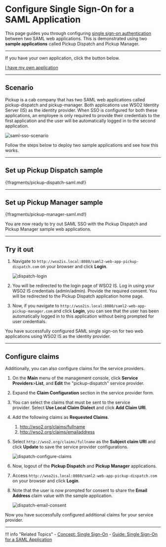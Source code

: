 # Configure Single Sign-On for a SAML Application

This page guides you through configuring [single sign-on authentication](../../../references/concepts/single-sign-on) between two SAML web applications. This is demonstrated using two **sample applications** called Pickup Dispatch and Pickup Manager. 

----
If you have your own application, click the button below.

<a class="samplebtn_a" href="../../guides/login/sso-for-saml" rel="nofollow noopener">I have my own application</a>

----

## Scenario

Pickup is a cab company that has two SAML web applications called pickup-dispatch and pickup-manager. Both applications use WSO2 Identity Server (IS) as the identity provider. When SSO is configured for both these applications, an employee is only required to provide their credentials to the first application and the user will be automatically logged in to the second application.

![saml-sso-scenario](../../../assets/img/samples/saml-sso-scenario-diagram.png)

Follow the steps below to deploy two sample applications and see how this works. 

----

## Set up Pickup Dispatch sample

{!fragments/pickup-dispatch-saml.md!}

----

## Set up Pickup Manager sample

{!fragments/pickup-manager-saml.md!}

You are now ready to try out SAML SSO with the Pickup Dispatch and Pickup Manager sample web applications.

----

## Try it out

1. Navigate to `http://wso2is.local:8080/saml2-web-app-pickup-dispatch.com` on your browser and click **Login**.

    ![dispatch-login](../../../assets/img/samples/dispatch-login.png)

2. You will be redirected to the login page of WSO2 IS. Log in using your WSO2 IS credentials (admin/admin). Provide the required consent.
You will be redirected to the Pickup Dispatch application home page.

3. Now, if you navigate to `http://wso2is.local:8080/saml2-web-app-pickup-manager.com` and click **Login**, you can see that the user has been automatically logged in to this application without being prompted for user credentials.

You have successfully configured SAML single sign-on for two web applications using WSO2 IS as the identity provider. 

----

## Configure claims

Additionally, you can also configure claims for the service providers.

1. On the **Main** menu of the management console, click **Service Providers**>**List**, and **Edit** the "pickup-dispatch" service provider.

2. Expand the **Claim Configuration** section in the service provider form.

3. You can select the claims that must be sent to the service provider. Select **Use Local Claim Dialect** and click **Add Claim URI**.

4. Add the following claims as **Requested Claims**. 
	1. http://wso2.org/claims/fullname
	2. http://wso2.org/claims/emailaddress

5. Select `http://wso2.org/claims/fullname` as the **Subject claim URI** and click **Update** to save the service provider configurations. 

    ![dispatch-configure-claims](../../../assets/img/samples/dispatch-configure-claims.png)

6. Now, logout of the **Pickup Dispatch** and **Pickup Manager** applications.

7. Access `http://wso2is.local:8080/saml2-web-app-pickup-dispatch.com` on your browser and click **Login**.

8. Note that the user is now prompted for consent to share the **Email Address** claim value with the sample application.  

    ![dispatch-email-consent](../../../assets/img/samples/dispatch-email-consent.png)

Now you have successfully configured additional claims for your service provider.

----

!!! info "Related Topics"
    - [Concept: Single Sign-On](../../../references/concepts/single-sign-on)
    - [Guide: Single Sign-On for a SAML Application](../../../guides/login/sso-for-saml)

